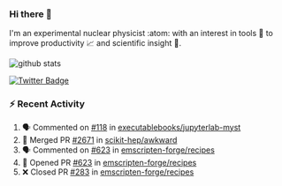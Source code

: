 ### Hi there 👋 

I'm an experimental nuclear physicist :atom: with an interest in tools :wrench: to improve productivity :chart_with_upwards_trend: and scientific insight :telescope:.

![github stats](https://github-readme-stats.vercel.app/api?username=agoose77&show_icons=true&hide_rank=true&hide_title=true&bg_color=30,e76445,904e95&text_color=efe3ec&icon_color=efe3ec)
<!--
**agoose77/agoose77** is a ✨ _special_ ✨ repository because its `README.md` (this file) appears on your GitHub profile.

Here are some ideas to get you started:

- 🔭 I’m currently working on ...
- 🌱 I’m currently learning ...
- 👯 I’m looking to collaborate on ...
- 🤔 I’m looking for help with ...
- 💬 Ask me about ...
- 📫 How to reach me: ...
- 😄 Pronouns: ...
- ⚡ Fun fact: ...
-->

[![Twitter Badge](https://img.shields.io/twitter/follow/agoose77?style=flat-square&logo=Twitter&logoColor=white&color=cornflowerblue)](https://twitter.com/agoose77)

### :zap: Recent Activity

<!--START_SECTION:activity-->
1. 🗣 Commented on [#118](https://github.com/executablebooks/jupyterlab-myst/pull/118#issuecomment-1695812577) in [executablebooks/jupyterlab-myst](https://github.com/executablebooks/jupyterlab-myst)
2. 🎉 Merged PR [#2671](https://github.com/scikit-hep/awkward/pull/2671) in [scikit-hep/awkward](https://github.com/scikit-hep/awkward)
3. 🗣 Commented on [#623](https://github.com/emscripten-forge/recipes/pull/623#issuecomment-1694376758) in [emscripten-forge/recipes](https://github.com/emscripten-forge/recipes)
4. 💪 Opened PR [#623](https://github.com/emscripten-forge/recipes/pull/623) in [emscripten-forge/recipes](https://github.com/emscripten-forge/recipes)
5. ❌ Closed PR [#283](https://github.com/emscripten-forge/recipes/pull/283) in [emscripten-forge/recipes](https://github.com/emscripten-forge/recipes)
<!--END_SECTION:activity-->
